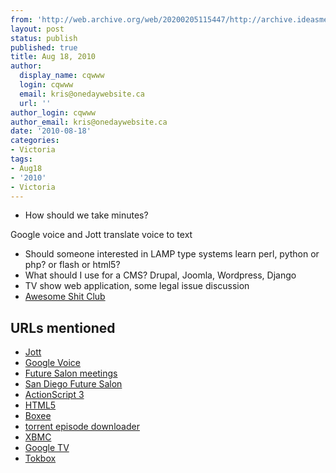 ```yaml
---
from: 'http://web.archive.org/web/20200205115447/http://archive.ideasmeetings.org/wiki/Aug18,2010'
layout: post
status: publish
published: true
title: Aug 18, 2010
author:
  display_name: cqwww
  login: cqwww
  email: kris@onedaywebsite.ca
  url: ''
author_login: cqwww
author_email: kris@onedaywebsite.ca
date: '2010-08-18'
categories:
- Victoria
tags:
- Aug18
- '2010'
- Victoria
---
```


* How should we take minutes?

Google voice and Jott translate voice to text

* Should someone interested in LAMP type systems learn perl, python or php? or flash or html5?
* What should I use for a CMS? Drupal, Joomla, Wordpress, Django
* TV show web application, some legal issue discussion
* [Awesome Shit Club](http://www.awesomeshitclub.com/)

## URLs mentioned

* [Jott](http://jott.com/)
* [Google Voice](http://www.google.com/mobile/voice/)
* [Future Salon meetings](http://www.accelerating.org/futuresalon.html)
* [San Diego Future Salon](https://www.socialtext.net/futuresalon/index.cgi?san_diego_future_salon)
* [ActionScript 3](http://www.adobe.com/devnet/actionscript/articles/actionscript3_overview.html)
* [HTML5](http://html5demos.com/)
* [Boxee](http://www.boxee.tv/)
* [torrent episode downloader](http://www.ted.nu/)
* [XBMC](http://xbmc.org/)
* [Google TV](http://www.google.com/tv/)
* [Tokbox](http://www.tokbox.com/)
